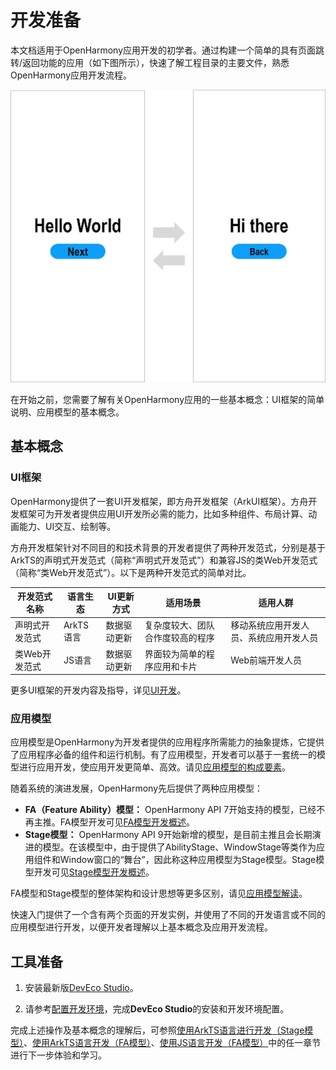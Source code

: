 # 开发准备

本文档适用于OpenHarmony应用开发的初学者。通过构建一个简单的具有页面跳转/返回功能的应用（如下图所示），快速了解工程目录的主要文件，熟悉OpenHarmony应用开发流程。

![zh-cn_image_0000001364254729](figures/zh-cn_image_0000001364254729.png)

在开始之前，您需要了解有关OpenHarmony应用的一些基本概念：UI框架的简单说明、应用模型的基本概念。


## 基本概念


### UI框架

OpenHarmony提供了一套UI开发框架，即方舟开发框架（ArkUI框架）。方舟开发框架可为开发者提供应用UI开发所必需的能力，比如多种组件、布局计算、动画能力、UI交互、绘制等。

方舟开发框架针对不同目的和技术背景的开发者提供了两种开发范式，分别是基于ArkTS的声明式开发范式（简称“声明式开发范式”）和兼容JS的类Web开发范式（简称“类Web开发范式”）。以下是两种开发范式的简单对比。

| **开发范式名称** | **语言生态** | **UI更新方式** | **适用场景**                     | **适用人群**                           |
| ---------------- | ------------ | -------------- | -------------------------------- | -------------------------------------- |
| 声明式开发范式   | ArkTS语言    | 数据驱动更新   | 复杂度较大、团队合作度较高的程序 | 移动系统应用开发人员、系统应用开发人员 |
| 类Web开发范式    | JS语言       | 数据驱动更新   | 界面较为简单的程序应用和卡片     | Web前端开发人员                        |

更多UI框架的开发内容及指导，详见[UI开发](../ui/arkui-overview.md)。

### 应用模型

应用模型是OpenHarmony为开发者提供的应用程序所需能力的抽象提炼，它提供了应用程序必备的组件和运行机制。有了应用模型，开发者可以基于一套统一的模型进行应用开发，使应用开发更简单、高效。请见[应用模型的构成要素](../application-models/application-model-composition.md)。

随着系统的演进发展，OpenHarmony先后提供了两种应用模型：

- **FA（Feature Ability）模型：** OpenHarmony API 7开始支持的模型，已经不再主推。FA模型开发可见[FA模型开发概述](../application-models/fa-model-development-overview.md)。
- **Stage模型：** OpenHarmony API 9开始新增的模型，是目前主推且会长期演进的模型。在该模型中，由于提供了AbilityStage、WindowStage等类作为应用组件和Window窗口的“舞台”，因此称这种应用模型为Stage模型。Stage模型开发可见[Stage模型开发概述](../application-models/stage-model-development-overview.md)。

FA模型和Stage模型的整体架构和设计思想等更多区别，请见[应用模型解读](../application-models/application-model-description.md)。

快速入门提供了一个含有两个页面的开发实例，并使用了不同的开发语言或不同的应用模型进行开发，以便开发者理解以上基本概念及应用开发流程。


## 工具准备

1. 安装最新版[DevEco Studio](https://developer.harmonyos.com/cn/develop/deveco-studio)。

2. 请参考[配置开发环境](https://developer.harmonyos.com/cn/docs/documentation/doc-guides-V3/environment_config-0000001052902427-V3)，完成**DevEco Studio**的安装和开发环境配置。

完成上述操作及基本概念的理解后，可参照[使用ArkTS语言进行开发（Stage模型）](start-with-ets-stage.md)、[使用ArkTS语言开发（FA模型）](start-with-ets-fa.md)、[使用JS语言开发（FA模型）](../quick-start/start-with-js-fa.md)中的任一章节进行下一步体验和学习。